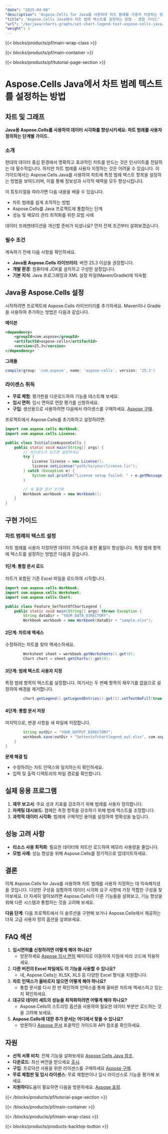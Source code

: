 ```yaml
---
"date": "2025-04-08"
"description": "Aspose.Cells for Java를 사용하여 차트 범례를 사용자 지정하는 방법을 알아보세요. 이 가이드에서는 범례 텍스트 설정, 라이브러리 통합, 데이터 시각화 최적화 방법을 다룹니다."
"title": "Aspose.Cells Java에서 차트 범례 텍스트를 설정하는 방법 - 종합 가이드"
"url": "/ko/java/charts-graphs/set-chart-legend-text-aspose-cells-java/"
"weight": 1
---
```


{{< blocks/products/pf/main-wrap-class >}}

{{< blocks/products/pf/main-container >}}

{{< blocks/products/pf/tutorial-page-section >}}


# Aspose.Cells Java에서 차트 범례 텍스트를 설정하는 방법
## 차트 및 그래프

**Java용 Aspose.Cells를 사용하여 데이터 시각화를 향상시키세요: 차트 범례를 사용자 정의하는 단계별 가이드.**

### 소개
현대의 데이터 중심 환경에서 명확하고 효과적인 차트를 만드는 것은 인사이트를 전달하는 데 필수적입니다. 하지만 차트 범례를 사용자 지정하는 것은 어려울 수 있습니다. 이 가이드에서는 Aspose.Cells Java를 사용하여 차트에 특정 범례 텍스트 항목을 설정하는 방법을 보여드리며, 이를 통해 정보성과 시각적 매력을 모두 향상시킵니다.

이 튜토리얼을 따라가면 다음 내용을 배울 수 있습니다.
- 차트 범례를 쉽게 조작하는 방법
- Aspose.Cells를 Java 프로젝트에 통합하는 단계
- 성능 및 메모리 관리 최적화를 위한 모범 사례

데이터 프레젠테이션을 개선할 준비가 되셨나요? 먼저 전제 조건부터 살펴보겠습니다.

### 필수 조건
계속하기 전에 다음 사항을 확인하세요.
- **Java용 Aspose.Cells 라이브러리**: 버전 25.3 이상을 권장합니다.
- **개발 환경**: 컴퓨터에 JDK를 설치하고 구성한 설정입니다.
- **기본 지식**: Java 프로그래밍과 XML 설정 파일(Maven/Gradle)에 익숙함.

## Java용 Aspose.Cells 설정
시작하려면 프로젝트에 Aspose.Cells 라이브러리를 추가하세요. Maven이나 Gradle을 사용하여 추가하는 방법은 다음과 같습니다.

**메이븐**
```xml
<dependency>
    <groupId>com.aspose</groupId>
    <artifactId>aspose-cells</artifactId>
    <version>25.3</version>
</dependency>
```

**그래들**
```gradle
compile(group: 'com.aspose', name: 'aspose-cells', version: '25.3')
```

### 라이센스 취득
- **무료 체험**: 평가판을 다운로드하여 기능을 테스트해 보세요.
- **임시 면허**: 임시 면허로 연장 평가를 신청하세요.
- **구입**: 생산용으로 사용하려면 다음에서 라이센스를 구매하세요. [Aspose 구매](https://purchase.aspose.com/buy).

프로젝트에서 Aspose.Cells를 초기화하고 설정하려면:
```java
import com.aspose.cells.Workbook;
import com.aspose.cells.License;

public class InitializeAsposeCells {
    public static void main(String[] args) {
        // 라이센스가 있으면 설정하세요
        try {
            License license = new License();
            license.setLicense("path/to/your/license.lic");
        } catch (Exception e) {
            System.out.println("License setup failed: " + e.getMessage());
        }

        // 새 통합 문서 초기화
        Workbook workbook = new Workbook();
    }
}
```

## 구현 가이드
### 차트 범례의 텍스트 설정
차트 범례를 사용자 지정하면 데이터 가독성과 표현 품질이 향상됩니다. 특정 범례 항목에 텍스트를 설정하는 방법은 다음과 같습니다.

#### 1단계: 통합 문서 로드
차트가 포함된 기존 Excel 파일을 로드하여 시작합니다.
```java
import com.aspose.cells.Workbook;
import com.aspose.cells.Worksheet;
import com.aspose.cells.Chart;

public class Feature_SetTextOfChartLegend {
    public static void main(String[] args) throws Exception {
        String dataDir = "YOUR_DATA_DIRECTORY";
        Workbook workbook = new Workbook(dataDir + "sample.xlsx");
```
#### 2단계: 차트에 액세스
수정하려는 차트를 찾아 액세스하세요.
```java
        Worksheet sheet = workbook.getWorksheets().get(0);
        Chart chart = sheet.getCharts().get(0);
```

#### 3단계: 범례 텍스트 사용자 지정
특정 범례 항목의 텍스트를 설정합니다. 여기서는 두 번째 항목의 채우기를 없음으로 설정하여 배경을 제거합니다.
```java
        chart.getLegend().getLegendEntries().get(1).setTextNoFill(true);
```

#### 4단계: 통합 문서 저장
마지막으로, 변경 사항을 새 파일에 저장합니다.
```java
        String outDir = "YOUR_OUTPUT_DIRECTORY";
        workbook.save(outDir + "Settextofchartlegend_out.xlsx", com.aspose.cells.SaveFormat.XLSX);
    }
}
```
**문제 해결 팁**
- 수정하려는 차트 인덱스와 일치하는지 확인하세요.
- 입력 및 출력 디렉토리의 파일 경로를 확인합니다.

## 실제 응용 프로그램
1. **재무 보고서**: 주요 성과 지표를 강조하기 위해 범례를 사용자 정의합니다.
2. **마케팅 대시보드**: 캠페인 측정 항목을 강조하기 위해 범례 텍스트를 조정합니다.
3. **과학적 데이터 시각화**: 범례에 구체적인 용어를 설정하여 명확성을 높입니다.

## 성능 고려 사항
- **리소스 사용 최적화**: 필요한 데이터와 차트만 로드하여 메모리 사용량을 줄입니다.
- **모범 사례**: 성능 향상을 위해 Aspose.Cells를 정기적으로 업데이트하세요.

## 결론
이제 Aspose.Cells for Java를 사용하여 차트 범례를 사용자 지정하는 데 익숙해지셨을 것입니다. 다양한 구성을 실험하여 데이터 시각화 요구 사항에 가장 적합한 구성을 찾아보세요. 더 자세히 알아보려면 Aspose.Cells의 다른 기능들을 살펴보고, 기능 향상을 위해 다른 시스템과 통합하는 것을 고려해 보세요.

**다음 단계**: 다음 프로젝트에서 이 솔루션을 구현해 보거나 Aspose.Cells에서 제공하는 더욱 고급 사용자 정의 옵션을 살펴보세요.

## FAQ 섹션
1. **임시면허를 신청하려면 어떻게 해야 하나요?**
   - 방문하세요 [Aspose 임시 면허](https://purchase.aspose.com/temporary-license/) 페이지로 이동하여 지침에 따라 코드에 적용하세요.
2. **다른 버전의 Excel 파일에도 이 기능을 사용할 수 있나요?**
   - 네, Aspose.Cells는 XLSX, XLS 등 다양한 Excel 형식을 지원합니다.
3. **차트 인덱스가 올바르지 않으면 어떻게 해야 하나요?**
   - 통합 문서를 다시 한 번 확인하여 인덱스를 통해 올바른 차트에 액세스하고 있는지 확인하세요.
4. **대규모 데이터 세트의 성능을 최적화하려면 어떻게 해야 하나요?**
   - Aspose.Cells의 스트리밍 옵션을 사용하여 필요한 데이터 부분만 로드하는 것을 고려해 보세요.
5. **Aspose.Cells에 대한 추가 문서는 어디에서 찾을 수 있나요?**
   - 방문하다 [Aspose 문서](https://reference.aspose.com/cells/java/) 포괄적인 가이드와 API 참조를 확인하세요.

## 자원
- **선적 서류 비치**: 전체 기능을 살펴보세요 [Aspose Cells Java 참조](https://reference.aspose.com/cells/java/).
- **다운로드**: 최신 버전을 받으세요 [출시](https://releases.aspose.com/cells/java/).
- **구입**: 프로덕션 사용을 위한 라이센스를 구매하세요 [Aspose 구매](https://purchase.aspose.com/buy).
- **무료 체험판 및 임시 라이센스**: 무료 체험판이나 임시 라이선스로 기능을 평가해 보세요.
- **지원하다**도움이 필요하면 다음을 방문하세요. [Aspose 포럼](https://forum.aspose.com/c/cells/9).

{{< /blocks/products/pf/tutorial-page-section >}}

{{< /blocks/products/pf/main-container >}}

{{< /blocks/products/pf/main-wrap-class >}}

{{< blocks/products/products-backtop-button >}}